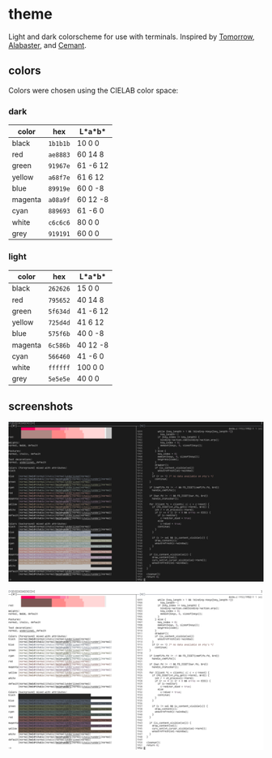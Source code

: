 # theme

Light and dark colorscheme for use with terminals. Inspired by
[Tomorrow](https://github.com/chriskempson/tomorrow-theme),
[Alabaster](https://github.com/tonsky/sublime-scheme-alabaster), and
[Cemant](https://github.com/blobject/cemant).

## colors

Colors were chosen using the CIELAB color space:

### dark

| color   | hex      | L\*a\*b\* |
|---------|----------|-----------|
| black   | `1b1b1b` |  10  0  0 |
| red     | `ae8883` |  60 14  8 |
| green   | `91967e` |  61 -6 12 |
| yellow  | `a68f7e` |  61  6 12 |
| blue    | `89919e` |  60  0 -8 |
| magenta | `a08a9f` |  60 12 -8 |
| cyan    | `889693` |  61 -6  0 |
| white   | `c6c6c6` |  80  0  0 |
| grey    | `919191` |  60  0  0 |

### light

| color   | hex      | L\*a\*b\* |
|---------|----------|-----------|
| black   | `262626` |  15  0  0 |
| red     | `795652` |  40 14  8 |
| green   | `5f634d` |  41 -6 12 |
| yellow  | `725d4d` |  41  6 12 |
| blue    | `575f6b` |  40  0 -8 |
| magenta | `6c586b` |  40 12 -8 |
| cyan    | `566460` |  41 -6  0 |
| white   | `ffffff` | 100  0  0 |
| grey    | `5e5e5e` |  40  0  0 |

## screenshots

![dark msgcat, kakoune](./_img/dark/ss.png)

![light msgcat, kakoune](./_img/light/ss.png)
